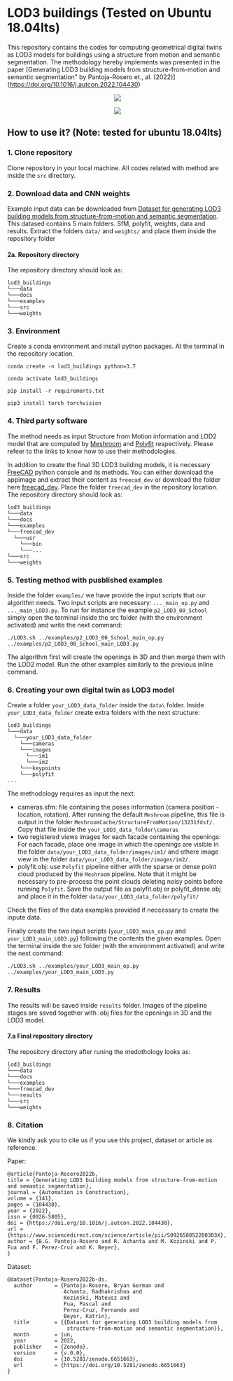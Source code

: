 # LOD3 buildings (Tested on Ubuntu 18.04lts)
This repository contains the codes for computing geometrical digital twins as LOD3 models for buildings using a structure from motion and semantic segmentation. The methodology hereby implements was presented in the paper [Generating LOD3 building models from structure-from-motion and semantic segmentation" by Pantoja-Rosero et., al. (2022)] (https://doi.org/10.1016/j.autcon.2022.104430)

<p align="center">
  <img src=docs/images/lod3_01.png>
</p>


<p align="center">
  <img src=docs/images/lod3_02.png>
</p>


## How to use it? (Note: tested for ubuntu 18.04lts)

### 1. Clone repository

Clone repository in your local machine. All codes related with method are inside the `src` directory.

### 2. Download data and CNN weights

Example input data can be downloaded from [Dataset for generating LOD3 building models from structure-from-motion and semantic segmentation](https://doi.org/10.5281/zenodo.6651663). This datased contains 5 main folders. SfM, polyfit, weights, data and results. Extract the folders `data/` and `weights/` and place them inside the repository folder

#### 2a. Repository directory

The repository directory should look as:

```
lod3_buildings
└───data
└───docs
└───examples
└───src
└───weights
```

### 3. Environment

Create a conda environment and install python packages. At the terminal in the repository location.

`conda create -n lod3_buildings python=3.7`

`conda activate lod3_buildings`

`pip install -r requirements.txt`

`pip3 install torch torchvision`

### 4. Third party software

The method needs as input Structure from Motion information and LOD2 model that are computed by [Meshroom](https://github.com/alicevision/meshroom) and [Polyfit](https://github.com/LiangliangNan/PolyFit) respectively. Please refeer to the links to know how to use their methodologies.

In addition to create the final 3D LOD3 building models, it is necessary [FreeCAD](https://www.freecadweb.org/downloads.php) python console and its methods. You can either download the appimage and extract their content as `freecad_dev` or download the folder here [freecad_dev](https://drive.google.com/file/d/1LvjPHkhyo_gdBkCyHqN6uEqLqCGaB3vG/view?usp=sharing). Place the folder `freecad_dev` in the repository location. The repository directory should look as:

```
lod3_buildings
└───data
└───docs
└───examples
└───freecad_dev
  └───usr
    └───bin
    └───...
└───src
└───weights
```

### 5. Testing method with pusblished examples

Inside the folder `examples/` we have provide the input scripts that our algorithm needs. Two input scripts are necessary: `..._main_op.py` and `..._main_LOD3.py`. To run for instance the example `p2_LOD3_00_School` simply open the terminal inside the src folder (with the environment activated) and write the next command:

`./LOD3.sh ../examples/p2_LOD3_00_School_main_op.py ../examples/p2_LOD3_00_School_main_LOD3.py`

The algorithm first will create the openings in 3D and then merge them with the LOD2 model. Run the other examples similarly to the previous inline command.

### 6. Creating your own digital twin as LOD3 model

Create a folder `your_LOD3_data_folder` inside the `data\` folder. Inside `your_LOD3_data_folder` create extra folders with the next structure:
```
lod3_buildings
└───data
  └───your_LOD3_data_folder
    └───cameras
    └───images
      └───im1
      └───im2
    └───keypoints
    └───polyfit      
...
```

The methodology requires as input the next:

- cameras.sfm: file containing the poses information (camera position - location, rotation). After running the default `Meshroom` pipeline, this file is output in the folder `MeshroomCache/StructureFromMotion/13231fdsf/`. Copy that file inside the `your_LOD3_data_folder\cameras`
- two registered views images for each facade containing the openings: For each facade, place one image in which the openings are visible in the folder `data/your_LOD3_data_folder/images/im1/` and othere image view in the folder `data/your_LOD3_data_folder/images/im2/`.
- polyfit.obj: use `Polyfit` pipeline either with the sparse or dense point cloud produced by the `Meshroom` pipeline. Note that it might be necessary to pre-process the point clouds deleting noisy points before running `Polyfit`. Save the output file as polyfit.obj or polyfit_dense.obj and place it in the folder `data/your_LOD3_data_folder/polyfit/`

Check the files of the data examples provided if neccessary to create the inpute data.

Finally create the two input scripts (`your_LOD3_main_op.py` and `your_LOD3_main_LOD3.py`) following the contents the given examples. Open the terminal inside the src folder (with the environment activated) and write the next command:

`./LOD3.sh ../examples/your_LOD3_main_op.py ../examples/your_LOD3_main_LOD3.py`


### 7. Results

The results will be saved inside `results` folder. Images of the pipeline stages are saved together with .obj files for the openings in 3D and the LOD3 model.

#### 7.a Final repository directory

The repository directory after runing the medothology looks as:

```
lod3_buildings
└───data
└───docs
└───examples
└───freecad_dev
└───results
└───src
└───weights
```

### 8. Citation

We kindly ask you to cite us if you use this project, dataset or article as reference.

Paper:
```
@article{Pantoja-Rosero2022b,
title = {Generating LOD3 building models from structure-from-motion and semantic segmentation},
journal = {Automation in Construction},
volume = {141},
pages = {104430},
year = {2022},
issn = {0926-5805},
doi = {https://doi.org/10.1016/j.autcon.2022.104430},
url = {https://www.sciencedirect.com/science/article/pii/S092658052200303X},
author = {B.G. Pantoja-Rosero and R. Achanta and M. Kozinski and P. Fua and F. Perez-Cruz and K. Beyer},
}
```
Dataset:
```
@dataset{Pantoja-Rosero2022b-ds,
  author       = {Pantoja-Rosero, Bryan German and
                  Achanta, Radhakrishna and
                  Kozinski, Mateusz and
                  Fua, Pascal and
                  Perez-Cruz, Fernando and
                  Beyer, Katrin},
  title        = {{Dataset for generating LOD3 building models from 
                   structure-from-motion and semantic segmentation}},
  month        = jun,
  year         = 2022,
  publisher    = {Zenodo},
  version      = {v.0.0},
  doi          = {10.5281/zenodo.6651663},
  url          = {https://doi.org/10.5281/zenodo.6651663}
}
```
